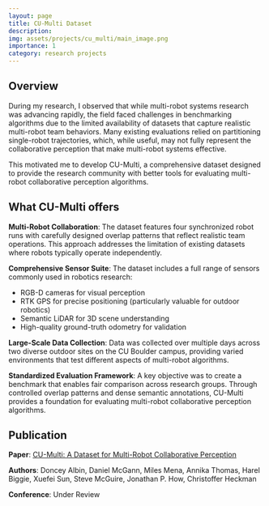 ```yaml
---
layout: page
title: CU-Multi Dataset
description: 
img: assets/projects/cu_multi/main_image.png
importance: 1
category: research projects
---
```


## Overview

During my research, I observed that while multi-robot systems research was advancing rapidly, the field faced challenges in benchmarking algorithms due to the limited availability of datasets that capture realistic multi-robot team behaviors. Many existing evaluations relied on partitioning single-robot trajectories, which, while useful, may not fully represent the collaborative perception that make multi-robot systems effective.

This motivated me to develop CU-Multi, a comprehensive dataset designed to provide the research community with better tools for evaluating multi-robot collaborative perception algorithms.

## What CU-Multi offers

**Multi-Robot Collaboration**: The dataset features four synchronized robot runs with carefully designed overlap patterns that reflect realistic team operations. This approach addresses the limitation of existing datasets where robots typically operate independently.

**Comprehensive Sensor Suite**: The dataset includes a full range of sensors commonly used in robotics research:
- RGB-D cameras for visual perception
- RTK GPS for precise positioning (particularly valuable for outdoor robotics)
- Semantic LiDAR for 3D scene understanding
- High-quality ground-truth odometry for validation

**Large-Scale Data Collection**: Data was collected over multiple days across two diverse outdoor sites on the CU Boulder campus, providing varied environments that test different aspects of multi-robot algorithms.

**Standardized Evaluation Framework**: A key objective was to create a benchmark that enables fair comparison across research groups. Through controlled overlap patterns and dense semantic annotations, CU-Multi provides a foundation for evaluating multi-robot collaborative perception algorithms.

## Publication

**Paper**: [CU-Multi: A Dataset for Multi-Robot Collaborative Perception](https://arxiv.org/abs/2509.19463)

**Authors**: Doncey Albin, Daniel McGann, Miles Mena, Annika Thomas, Harel Biggie, Xuefei Sun, Steve McGuire, Jonathan P. How, Christoffer Heckman

**Conference**: Under Review

